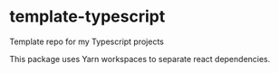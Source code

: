 # template-typescript
Template repo for my Typescript projects

This package uses Yarn workspaces to separate react dependencies.

